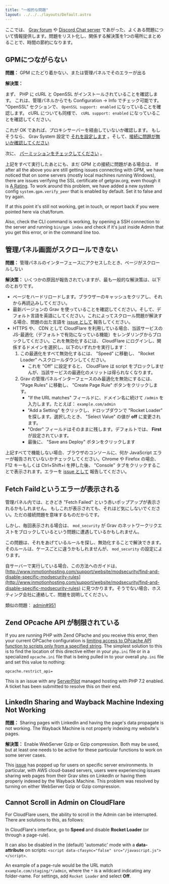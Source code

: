 ```yaml
---
title: "一般的な問題"
layout: ../../../layouts/Default.astro
---
```


ここでは、 [Grav forum](https://getgrav.org/forum) や [Discord Chat server](https://chat.getgrav.org) であがった、よくある問題について情報提供します。問題をリスト化し、関係する解決策を1つの場所にまとめることで、時間の節約になります。

<h2 id="cannot-connect-to-the-gpm">GPMにつながらない</h2>

**問題：** GPM にたどり着かない、または管理パネルでそのエラーが出る

**解決策：**

まず、 PHP に cURL と OpenSSL がインストールされていることを確認します。
これは、管理パネルからでも Configuration -> Info でチェック可能です。
"OpenSSL" セクションで、 `OpenSSL support: enabled` になっていることを確認します。
cURL についても同様で、 `cURL support: enabled` になっていることを確認してください。

これが OK であれば、プロキシサーバーを経由していないか確認します。
もしそうなら、 Grav System 設定で [それを設定します](../../01.basics/05.grav-configuration/#system-configuration) 。そして、[接続に問題が無いか確認してください](../06.proxy/)

次に、 [パーミッションをチェックしてください](../05.permissions/) 。

上記をすべて実行したあとにも、まだ GPM との接続に問題がある場合は、
If after all the above you are still getting issues connecting with GPM, we have noticed that on some servers (mostly local machines running Windows), there are issues verifying the SSL certificate of getgrav.org, even though it is [A Rating](https://www.ssllabs.com/ssltest/analyze.html?d=getgrav.org&hideResults=on).
To work around this problem, we have added a new system config `system.gpm.verify_peer` that is enabled by default. Set it to false and try again.

If at this point it's still not working, get in touch, or report back if you were pointed here via chat/forum.

Also, check the CLI command is working, by opening a SSH connection to the server and running `bin/gpm index` and check if it's just inside Admin that you get this error, or in the command line too.

<h2 id="admin-interface-won-t-scroll">管理パネル画面がスクロールできない</h2>

**問題：** 管理パネルのインターフェースにアクセスしたとき、ページがスクロールしない

**解決策：** いくつかの原因が報告されていますが、最も一般的な解決策は、以下のとおりです。

- ページをハードリロードします。ブラウザーのキャッシュをクリアし、それから再読込みしてください。
- 最新バージョンの Grav を使っていることを確認してください。そして、デフォルト言語を英語にしてください。これによってスクロール問題が解決する場合、問題の出た言語を [issue として](https://github.com/getgrav/grav-plugin-admin/issues/) 報告してください。
- HTTPS や、 CDN として CloudFlare を利用している場合、当該サービスの JS-最適化（デフォルトで有効になっている機能）をレンダリングからブロックしてください。これを無効化するには、 CloudFlare にログインし、関係するドメインを選択し、以下のいずれかを実行します：
    1. この最適化をすべて無効化するには、 "Speed" に移動し、 "Rocket Loader" へスクロールダウンしてください。
        - これを "Off" に設定すると、 CloudFlare は script をブロックしませんが、当該サービスの最適化のメリットは得られなくなります。
    2. Grav の管理パネルインターフェースのみ最適化を無効にするには、 "Page Rules" に移動し、 "Create Page Rule" ボタンをクリックします。
        - "If the URL matches" フィールドに、ドメイン名に続けて `/admin` を入力します。たとえば： `example.com/admin`
        - "Add a Setting" をクリックし、ドロップダウンで "Rocket Loader" を探します。選択したとき、 "Select Value" の値が **off** に変更されます。
        - "Order" フィールドはそのままに残します。デフォルトでは、 **First** が設定されています。
        - 最後に、 "Save ans Deploy" ボタンをクリックします

上記すべてで機能しない場合、ブラウザのコンソールに、何か JavaScript エラーが報告されていないかチェックしてください。Chrome や Firefox の場合、 F12 キーもしくは Ctrl+Shift+i を押した後、 "Console" タブをクリックすることで表示されます。エラーを [issue として](https://github.com/getgrav/grav-plugin-admin/issues/) 報告してください。

<h2 id="fetch-failed">Fetch Faildというエラーが表示される</h2>

管理パネル内では、ときどき "Fetch Failed" という赤いポップアップが表示されるかもしれません。
もしこれが表示されても、それほど気にしないでください。ただの接続問題を意味するものだからです。

しかし、毎回表示される場合は、 `mod_security` が Grav のネットワークリクエストをブロックしているという問題に遭遇しているかもしれません。

この問題は、それをあげているルールを探し、無効化することで解決できます。そのルールは、ケースごとに違うかもしれませんが、 `mod_security` の設定によります。

自サーバーで実行している場合、この方法へのガイドは、 [http://www.inmotionhosting.com/support/website/modsecurity/find-and-disable-specific-modsecurity-rules](http://www.inmotionhosting.com/support/website/modsecurity/find-and-disable-specific-modsecurity-rules) に見つかります。そうでない場合、ホスティング会社に連絡して、問題を説明してください。

類似の問題： [admin#951](https://github.com/getgrav/grav-plugin-admin/issues/951)

<h2 id="zend-opcache-api-is-restricted">Zend OPcache API が制限されている</h2>

If you are running PHP with Zend OPache and you receive this error, then your current OPCache configuration is [limiting access to OPcache API function to scripts only from a specified string](https://php.net/manual/en/opcache.configuration.php). The simplest solution to this is to find the location of this directive either in your `php.ini` file or in a specialized `opcache.ini` file that is being pulled in to your overall `php.ini` file and set this value to nothing:

```txt
opcache.restrict_api=
```

This is an issue with any [ServerPilot](https://serverpilot.io) managed hosting with PHP 7.2 enabled.  A ticket has been submitted to resolve this on their end.

## LinkedIn Sharing and Wayback Machine Indexing Not Working

**問題：** Sharing pages with LinkedIn and having the page's data propagate is not working. The Wayback Machine is not properly indexing my website's pages.

**解決策：** Enable WebServer Gzip or Gzip compression. Both may be used, but at least one needs to be active for these particular functions to work on some server cases.

This [issue](https://github.com/getgrav/grav/issues/1639) has popped up for users on specific server environments. In particular, with AWS cloud-based servers, users were experiencing issues sharing web pages from their Grav sites on LinkedIn or having them properly indexed by the Wayback Machine. This problem was resolved by turning on either WebServer Gzip or Gzip compression.

## Cannot Scroll in Admin on CloudFlare

For CloudFlare users, the ability to scroll in the Admin can be interrupted. There are solutions to this, as follows:

In CloudFlare's interface, go to **Speed** and disable **Rocket Loader** (or through a page-rule).

It can also be disabled in the (default) 'automatic' mode with a **data-attribute** on scripts: `<script data-cfasync="false" src="/javascript.js"></script>`.

An example of a page-rule would be the URL match `example.com/staging/*/admin`, where the `*` is a wildcard indicating any folder-name. For settings, add `Rocket Loader` and select **Off**.

